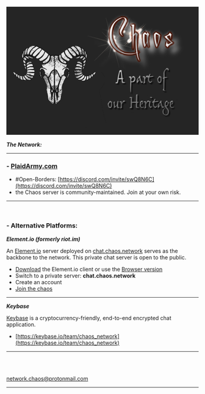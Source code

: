 ![chaos](chaos2243.png)


***The Network:***


---

### - [PlaidArmy.com](https://plaidarmy.com)

 - #Open-Borders: [https://discord.com/invite/swQ8N6C](https://discord.com/invite/swQ8N6C)
 - the Chaos server is community-maintained. Join at your own risk.

---

<br>

### - Alternative Platforms:

***Element.io (formerly riot.im)***

An [Element.io](https://element.io/) server deployed on [chat.chaos.network](https://matrix.to/#/!OBVoauFGQFEOTJyJdW:chat.chaos.network?via=chat.chaos.network) serves as the backbone to the network. This private chat server is open to the public.

- [Download](https://element.io/get-started) the Element.io client or use the [Browser version](https://element.io/get-started) 
- Switch to a private server:  **chat.chaos.network**
- Create an account
- [Join the chaos](https://matrix.to/#/!OBVoauFGQFEOTJyJdW:chat.chaos.network?via=chat.chaos.network)

---

***Keybase***

[Keybase](https://keybase.io/) is a cryptocurrency-friendly, end-to-end encrypted chat application.

- [https://keybase.io/team/chaos_network](https://keybase.io/team/chaos_network)


---

<br><br>

[network.chaos@protonmail.com](network.chaos@protonmail.com)

---
